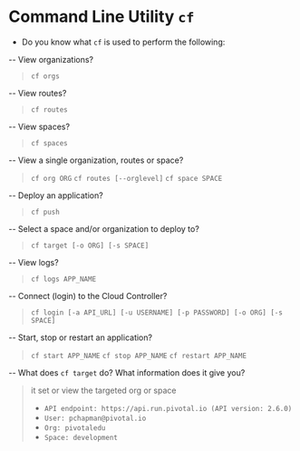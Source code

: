 # Command Line Utility `cf`

- Do you know what `cf` is used to perform the following:

-- View organizations?
> `cf orgs`

-- View routes?
> `cf routes`

-- View spaces?
> `cf spaces`

-- View a single organization, routes or space?
> `cf org ORG`
> `cf routes [--orglevel]`
> `cf space SPACE`

-- Deploy an application?
> `cf push`

-- Select a space and/or organization to deploy to?
> `cf target [-o ORG] [-s SPACE]`

-- View logs?
> `cf logs APP_NAME`

-- Connect (login) to the Cloud Controller?
> `cf login [-a API_URL] [-u USERNAME] [-p PASSWORD] [-o ORG] [-s SPACE]`

-- Start, stop or restart an application?
> `cf start APP_NAME`
> `cf stop APP_NAME`
> `cf restart APP_NAME`

-- What does `cf target` do? What information does it give you?
> it set or view the targeted org or space
> - `API endpoint: https://api.run.pivotal.io (API version: 2.6.0)`
> - `User: pchapman@pivotal.io`
> - `Org: pivotaledu`
> - `Space: development`
